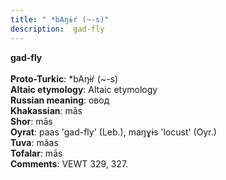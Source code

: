 ```yaml
---
title: " *bAŋɨŕ (~-s)"
description:  gad-fly
---
```

<strong> gad-fly</strong><br><br>
<strong>Proto-Turkic</strong>:  *bAŋɨŕ (~-s)<br>
<strong>Altaic etymology</strong>:  Altaic etymology<br>
<strong>Russian meaning</strong>:  овод<br>
<strong>Khakassian</strong>:  mās<br>
<strong>Shor</strong>:  mās<br>
<strong>Oyrat</strong>:  paas 'gad-fly' (Leb.), maŋɣɨs 'locust' (Oyr.)<br>
<strong>Tuva</strong>:  mãas<br>
<strong>Tofalar</strong>:  mās<br>
<strong>Comments</strong>:  VEWT 329, 327.<br>


